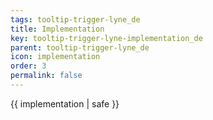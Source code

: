 ```yaml
---
tags: tooltip-trigger-lyne_de
title: Implementation
key: tooltip-trigger-lyne-implementation_de
parent: tooltip-trigger-lyne_de
icon: implementation
order: 3
permalink: false  
---
```

 {{ implementation | safe }}


